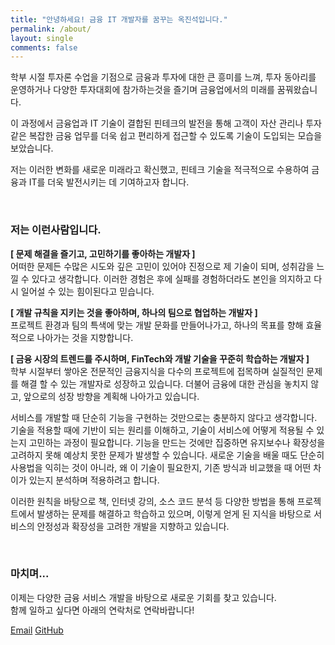 ```yaml
---
title: "안녕하세요! 금융 IT 개발자를 꿈꾸는 옥진석입니다."
permalink: /about/
layout: single
comments: false
---
```


학부 시절 투자론 수업을 기점으로 금융과 투자에 대한 큰 흥미를 느껴, 투자 동아리를 운영하거나 다양한 투자대회에 참가하는것을 즐기며 금융업에서의 미래를 꿈꿔왔습니다.

이 과정에서 금융업과 IT 기술이 결합된 핀테크의 발전을 통해 고객이 자산 관리나 투자 같은 복잡한 금융 업무를 더욱 쉽고 편리하게 접근할 수 있도록 기술이 도입되는 모습을 보았습니다.  

저는 이러한 변화를 새로운 미래라고 확신했고, 핀테크 기술을 적극적으로 수용하여 금융과 IT를 더욱 발전시키는 데 기여하고자 합니다.

<br>

### 저는 이런사람입니다.

**[ 문제 해결을 즐기고, 고민하기를 좋아하는 개발자 ]**  
어떠한 문제든 수많은 시도와 깊은 고민이 있어야 진정으로 제 기술이 되며, 성취감을 느낄 수 있다고 생각합니다. 이러한 경험은 후에 실패를 경험하더라도 본인을 의지하고 다시 일어설 수 있는 힘이된다고 믿습니다.

**[ 개발 규칙을 지키는 것을 좋아하며, 하나의 팀으로 협업하는 개발자 ]**  
프로젝트 환경과 팀의 특색에 맞는 개발 문화를 만들어나가고, 하나의 목표를 향해 효율적으로 나아가는 것을 지향합니다.   

**[ 금융 시장의 트렌드를 주시하며, FinTech와 개발 기술을 꾸준히 학습하는 개발자 ]**  
학부 시절부터 쌓아온 전문적인 금융지식을 다수의 프로젝트에 접목하며 실질적인 문제를 해결 할 수 있는 개발자로 성장하고 있습니다. 더불어 금융에 대한 관심을 놓치지 않고, 앞으로의 성장 방향을 계획해 나아가고 있습니다.

서비스를 개발할 때 단순히 기능을 구현하는 것만으로는 충분하지 않다고 생각합니다.   
기술을 적용할 때에 기반이 되는 원리를 이해하고, 기술이 서비스에 어떻게 적용될 수 있는지 고민하는 과정이 필요합니다. 기능을 만드는 것에만 집중하면 유지보수나 확장성을 고려하지 못해 예상치 못한 문제가 발생할 수 있습니다. 새로운 기술을 배울 때도 단순히 사용법을 익히는 것이 아니라, 왜 이 기술이 필요한지, 기존 방식과 비교했을 때 어떤 차이가 있는지 분석하며 적용하려고 합니다.

이러한 원칙을 바탕으로 책, 인터넷 강의, 소스 코드 분석 등 다양한 방법을 통해 프로젝트에서 발생하는 문제를 해결하고 학습하고 있으며, 이렇게 얻게 된 지식을 바탕으로 서비스의 안정성과 확장성을 고려한 개발을 지향하고 있습니다.

<br>

### 마치며...

이제는 다양한 금융 서비스 개발을 바탕으로 새로운 기회를 찾고 있습니다.  
함께 일하고 싶다면 아래의 연락처로 연락바랍니다!  

<div class="contact-links">
  <a href="mailto:jsock414@gmail.com" class="btn btn--info"><i class="fas fa-fw fa-envelope-square" aria-hidden="true"></i> Email</a>
  <a href="https://github.com/JJOK97" class="btn btn--info"><i class="fab fa-fw fa-github" aria-hidden="true"></i> GitHub</a>
</div>
